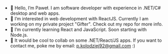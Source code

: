 - 👋 Hello, I’m Paweł. I am software developer with experience in .NET/C# desktop and web apps. 
- 👀 I’m interested in web development with ReactJS. Currently I am working on my private project "Gifter". Check out my repo for more info.
- 🌱 I’m currently learning React and JavaScript. Soon starting with Node.js.
- 💞️ It would be cool to collab on some .NET/React/JS apps. If you want to contact me, poke me by email: p.kolodziej92@gmail.com :)

<!---
Greaver123/Greaver123 is a ✨ special ✨ repository because its `README.md` (this file) appears on your GitHub profile.
You can click the Preview link to take a look at your changes.
--->
